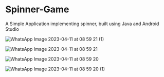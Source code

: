 # Spinner-Game
A Simple Application implementing spinner, built using Java and Android Studio

![WhatsApp Image 2023-04-11 at 08 59 21 (1)](https://user-images.githubusercontent.com/102166679/231050718-26ccdd16-b352-40ee-8c03-eee0299bae29.jpeg)

![WhatsApp Image 2023-04-11 at 08 59 21](https://user-images.githubusercontent.com/102166679/231050737-e3a77e36-8a77-4790-ad60-31ff4345c887.jpeg)

![WhatsApp Image 2023-04-11 at 08 59 20](https://user-images.githubusercontent.com/102166679/231050750-6aa7c9dd-6408-4032-8e5d-154454e1fe08.jpeg)

![WhatsApp Image 2023-04-11 at 08 59 20 (1)](https://user-images.githubusercontent.com/102166679/231050762-c598b4ad-5a56-4d9f-a14a-69aaeb15cb06.jpeg)

